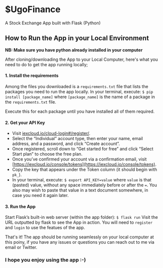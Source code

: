# $UgoFinance

A Stock Exchange App built with Flask (Python)

## How to Run the App in your Local Environment


**NB: Make sure you have python already installed in your computer**

After cloning/downloading the App to your Local Computer, here's what you need to do to get the app running locally;

#### 1. Install the requirements

Among the files you downloaded is a `requirements.txt` file that lists the packages you need to run the app locally. In your terminal, execute:
`$ pip install [package_name]`
where `[package_name]` is the name of a package in the `requirements.txt` file.

Execute this for each package until you have installed all of them required.


#### 2. Get your API Key

* Visit [iexcloud.io/cloud-login#/register/](iexcloud.io/cloud-login#/register/).
* Select the “Individual” account type, then enter your name, email address, and a password, and click “Create account”.
* Once registered, scroll down to “Get started for free” and click “Select Start plan” to choose the free plan.
* Once you’ve confirmed your account via a confirmation email, visit [https://iexcloud.io/console/tokens](https://iexcloud.io/console/tokens).
* Copy the key that appears under the Token column (it should begin with `pk_`).
* In your terminal, execute:
`$ export API_KEY=value`
where `value` is that (pasted) value, without any space immediately before or after the `=`. You also may wish to paste that value in a text document somewhere, in case you need it again later.


#### 3. Run the App

Start Flask’s built-in web server (within the app folder):
`$ flask run`
Visit the URL outputted by flask to see the App in action. You will need to `register` and `login` to use the featues of the app. 

That's it! The app should be running seamlessly on your local computer at this poiny, if you have any issues or questions you can reach out to me via email or Twitter.

### I hope you enjoy using the app :-)


